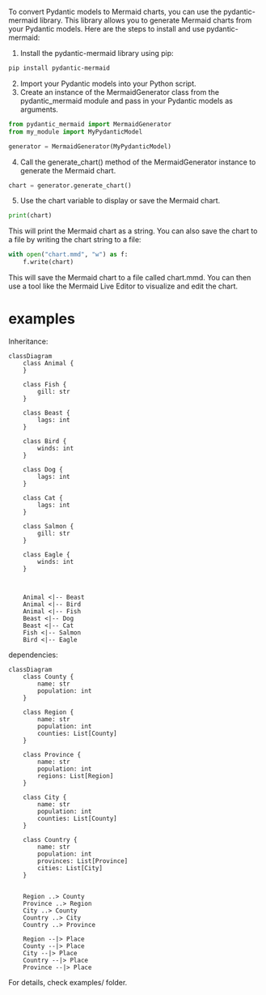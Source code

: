 To convert Pydantic models to Mermaid charts, you can use the pydantic-mermaid library. This library allows you to generate Mermaid charts from your Pydantic models. Here are the steps to install and use pydantic-mermaid:

1. Install the pydantic-mermaid library using pip:

```bash
pip install pydantic-mermaid
```

2. Import your Pydantic models into your Python script.
3. Create an instance of the MermaidGenerator class from the pydantic_mermaid module and pass in your Pydantic models as arguments.

```python
from pydantic_mermaid import MermaidGenerator
from my_module import MyPydanticModel

generator = MermaidGenerator(MyPydanticModel)
```

4. Call the generate_chart() method of the MermaidGenerator instance to generate the Mermaid chart.

```python
chart = generator.generate_chart()
```

5. Use the chart variable to display or save the Mermaid chart.
```python
print(chart)
```

This will print the Mermaid chart as a string. You can also save the chart to a file by writing the chart string to a file:

```python
with open("chart.mmd", "w") as f:
    f.write(chart)
```

This will save the Mermaid chart to a file called chart.mmd. You can then use a tool like the Mermaid Live Editor to visualize and edit the chart.

# examples

Inheritance: 

```mermaid
classDiagram
    class Animal {
    }

    class Fish {
        gill: str
    }

    class Beast {
        lags: int
    }

    class Bird {
        winds: int
    }

    class Dog {
        lags: int
    }

    class Cat {
        lags: int
    }

    class Salmon {
        gill: str
    }

    class Eagle {
        winds: int
    }



    Animal <|-- Beast
    Animal <|-- Bird
    Animal <|-- Fish
    Beast <|-- Dog
    Beast <|-- Cat
    Fish <|-- Salmon
    Bird <|-- Eagle
```

dependencies:

```mermaid
classDiagram
    class County {
        name: str
        population: int
    }

    class Region {
        name: str
        population: int
        counties: List[County]
    }

    class Province {
        name: str
        population: int
        regions: List[Region]
    }

    class City {
        name: str
        population: int
        counties: List[County]
    }

    class Country {
        name: str
        population: int
        provinces: List[Province]
        cities: List[City]
    }


    Region ..> County
    Province ..> Region
    City ..> County
    Country ..> City
    Country ..> Province

    Region --|> Place
    County --|> Place
    City --|> Place
    Country --|> Place
    Province --|> Place
```

For details, check examples/ folder.